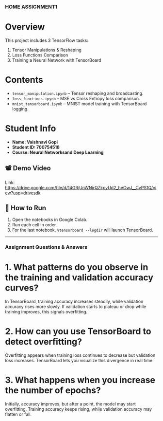 ### HOME ASSIGNMENT1

 # Overview
This project includes 3 TensorFlow tasks:
1. Tensor Manipulations & Reshaping
2. Loss Functions Comparison
3. Training a Neural Network with TensorBoard

 # Contents
- `tensor_manipulation.ipynb` – Tensor reshaping and broadcasting.
- `loss_functions.ipynb` – MSE vs Cross Entropy loss comparison.
- `mnist_tensorboard.ipynb` – MNIST model training with TensorBoard logging.

 # Student Info
- **Name: Vaishnavi Gopi** 
- **Student ID: 700754518**  
- **Course: Neural Networksand Deep Learning**
   
  

## 📽️ Demo Video
Link: https://drive.google.com/file/d/14GRjUnWNjrQZkpyUd2_heOwJ__CvPS1Q/view?usp=drivesdk

## 📝 How to Run
1. Open the notebooks in Google Colab.
2. Run each cell in order.
3. For the last notebook, `%tensorboard --logdir` will launch TensorBoard.

---

### Assignment Questions & Answers

# 1. What patterns do you observe in the training and validation accuracy curves?
In TensorBoard, training accuracy increases steadily, while validation accuracy rises more slowly. If validation starts to plateau or drop while training improves, this signals overfitting.

# 2. How can you use TensorBoard to detect overfitting?
Overfitting appears when training loss continues to decrease but validation loss increases. TensorBoard lets you visualize this divergence in real time.

# 3. What happens when you increase the number of epochs?
Initially, accuracy improves, but after a point, the model may start overfitting. Training accuracy keeps rising, while validation accuracy may flatten or fall.




